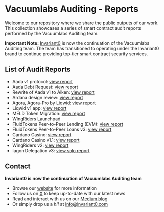 # Vacuumlabs Auditing - Reports
Welcome to our repository where we share the public outputs of our work. This collection showcases a series of smart contract audit reports performed by the Vacuumlabs Auditing team.

**Important Note:** [Invariant0](https://invariant0.com) is now the continuation of the Vacuumlabs Auditing team. The team has transitioned to operating under the Invariant0 brand to continue providing top-tier smart contract security services.


## List of Audit Reports

* Aada v1 protocol: [view report](./reports/aada-v1.pdf)
* Aada Debt Request: [view report](./reports/aada-debt-request-v1.pdf)
* Rewrite of Aada v1 to Aiken: [view report](./reports/aada-v1.1.pdf)
* Ardana design review: [view report](./reports/ardana-dusd-v1.0.pdf)
* Agora, Agora-Pro by Liqwid: [view report](./reports/liqwid-agora-v1.pdf)
* Liqwid v1 app: [view report](./reports/liqwid-app-v1.0.pdf)
* MELD Token Migration: [view report](./reports/meld-token-v1.0.pdf)
* WingRiders Launchpad
* FluidTokens Peer-to-Peer Lending (EVM): [view report](./reports/fluidtokens-p2p-lending-evm-v1.0.pdf)
* FluidTokens Peer-to-Peer Loans v3: [view report](./reports/fluidtokens-p2p-loans-v3-v1.0.pdf)
* Cardano Casino: [view report](./reports/cardano-casino-v1.0.pdf)
* Cardano Casino v1.1: [view report](./reports/cardano-casino-v1.1.pdf)
* WingRiders v2: [view report](./reports/wingriders-v2-v1.0.pdf)
* Iagon Delegation v3: [view solo report](./reports/iagon-delegation-v3-v1.0.pdf)

## Contact
**Invariant0 is now the continuation of Vacuumlabs Auditing team**

* Browse our [website](https://invariant0.com/) for more information
* Follow us on [X](https://x.com/invariant0_com) to keep up-to-date with our latest news
* Read and interact with us on our [Medium blog](https://medium.com/@invariant0)
* Or simply drop us a *hi!* at [info@invariant0.com](mailto:info@invariant0.com)

